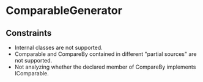 # ComparableGenerator

## Constraints
- Internal classes are not supported.
- Comparable and CompareBy contained in different "partial sources" are not supported.
- Not analyzing whether the declared member of CompareBy implements IComparable.
